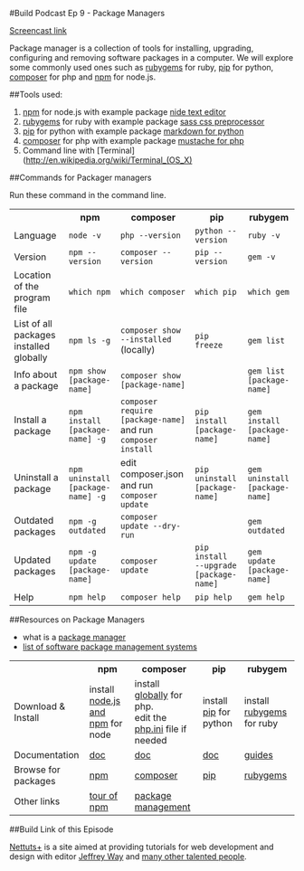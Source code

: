 #Build Podcast Ep 9 - Package Managers

[Screencast link ](http://build-podcast.com/package-managers/)

Package manager is a collection of tools for installing, upgrading, configuring and removing software packages in a computer. We will explore some commonly used ones such as [rubygems](http://rubygems.org/) for ruby, [pip](http://pypi.python.org/pypi/pip/) for python, [composer](http://getcomposer.org/) for php and [npm](http://npmjs.org/) for node.js.


##Tools used:

1. [npm](http://npmjs.org/) for node.js with example package [nide text editor](http://coreh.github.com/nide/)
1. [rubygems](http://rubygems.org/) for ruby with example package [sass css preprocessor](http://sass-lang.com/)
1. [pip](http://pypi.python.org/pypi/pip/) for python with example package [markdown for python](http://packages.python.org/Markdown/install.html)
1. [composer](http://getcomposer.org/) for php with example package [mustache for php](https://github.com/bobthecow/mustache.php)
2. Command line with [Terminal](http://en.wikipedia.org/wiki/Terminal_(OS_X)

##Commands for Packager managers

Run these command in the command line.

<table>
	<tr>
		<th></th>
		<th>npm</th>
		<th>composer</th>
		<th>pip</th>
		<th>rubygem</th>
	</tr>
	<tr>
		<td>Language</td>
		<td><code>node -v</code></td>
		<td><code>php --version</code></td>
		<td><code>python --version</code></td>
		<td><code>ruby -v</code></td>
	</tr>
	<tr>
		<td>Version</td>
		<td><code>npm --version</code></td>
		<td><code>composer --version</code></td>
		<td><code>pip --version</code></td>
		<td><code>gem -v</code></td>
	</tr>
	<tr>
		<td>Location of the program file</td>
		<td><code>which npm</code></td>
		<td><code>which composer</code></td>
		<td><code>which pip</code></td>
		<td><code>which gem</code></td>
	</tr>
	<tr>
		<td>List of all packages installed globally</td>
		<td><code>npm ls -g</code></td>
		<td><code>composer show <br>--installed</code> (locally)</td>
		<td><code>pip freeze</code></td>
		<td><code>gem list</code></td>
	</tr>
	<tr>
		<td>Info about a package</td>
		<td><code>npm show <br>[package-name]</code></td>
		<td><code>composer show <br>[package-name]</code></td>
		<td><code></code></td>
		<td><code>gem list <br>[package-name]</code></td>
	</tr>
	<tr>
		<td>Install a package</td>
		<td><code>npm install <br>[package-name] -g</code></td>
		<td><code>composer require [package-name]</code> <br>and run <code>composer install</code></td>
		<td><code>pip install<br>[package-name]</code></td>
		<td><code>gem install <br>[package-name]</code></td>
	</tr>
	<tr>
		<td>Uninstall a package</td>
		<td><code>npm uninstall <br>[package-name] -g</code></td>
		<td>edit composer.json <br>and run <code>composer update</code></td>
		<td><code>pip uninstall<br>[package-name]</code></td>
		<td><code>gem uninstall<br>[package-name]</code></td>
	</tr>
	<tr>
		<td>Outdated packages</td>
		<td><code>npm -g outdated</code></td>
		<td><code>composer update --dry-run</code></td>
		<td><code></code></td>
		<td><code>gem outdated</code></td>
	</tr>
	<tr>
		<td>Updated packages</td>
		<td><code>npm -g update <br>[package-name]</code></td>
		<td><code>composer update</code></td>
		<td><code>pip install<br>--upgrade [package-name]</code></td>
		<td><code>gem update <br>[package-name]</code></td>
	</tr>
	<tr>
		<td>Help</td>
		<td><code>npm help</td>
		<td><code>composer help</code></td>
		<td><code>pip help</code></td>
		<td><code>gem help</code></td>
	</tr>
</table>

##Resources on Package Managers

- what is a [package manager](http://en.wikipedia.org/wiki/Package_manager)
- [list of software package management systems](http://en.wikipedia.org/wiki/List_of_software_package_management_systems)

<table>
	<tr>
		<th></th>
		<th>npm</th>
		<th>composer</th>
		<th>pip</th>
		<th>rubygem</th>
	</tr>
	<tr>
		<td>Download & Install</td>
		<td>install <a href="http://nodejs.org/#download">node.js and npm</a> for node</td>
		<td>install <a href="https://github.com/composer/composer#global-installation-of-composer-manual">globally</a> for php. <br>edit the <a href="http://stackoverflow.com/questions/9343151/where-is-php-ini-in-mac-os-x-lion-thought-it-was-in-usr-local-php5-lib">php.ini</a> file if needed</td>
		<td>install <a href="http://pypi.python.org/pypi/pip/#downloads">pip</a> for python</td>
		<td>install <a href="http://rubygems.org/pages/download/">rubygems</a> for ruby</td>
	</tr>
	<tr>
		<td>Documentation</td>
		<td><a href="https://npmjs.org/doc/">doc</a></td>
		<td><a href="http://getcomposer.org/doc/">doc</a></td>
		<td><a href="http://pypi.python.org/pypi/pip/">doc</a></td>
		<td><a href="http://guides.rubygems.org/">guides</a></td>
	</tr>
	<tr>
		<td>Browse for packages</td>
		<td><a href="http://nodejs.org/api/">npm</a></td>
		<td><a href="http://packagist.org/packages/">composer</a></td>
		<td><a href="http://pypi.python.org/pypi?%3Aaction=index">pip</a></td>
		<td><a href="http://rubygems.org/gems">rubygems</a></td>
	</tr>
	<tr>
		<td>Other links</td>
		<td><a href="http://tobyho.com/2012/02/09/tour-of-npm/">tour of npm</a></td>
		<td><a href="http://net.tutsplus.com/tutorials/php/easy-package-management-with-composer/">package management</a></td>
		<td></td>
		<td></td>
	</tr>
</table>


##Build Link of this Episode

[Nettuts+](http://net.tutsplus.com/) is a site aimed at providing tutorials for web development and design with editor [Jeffrey Way](jeffrey_way) and [many other talented people](http://net.tutsplus.com/meet-the-staff/).